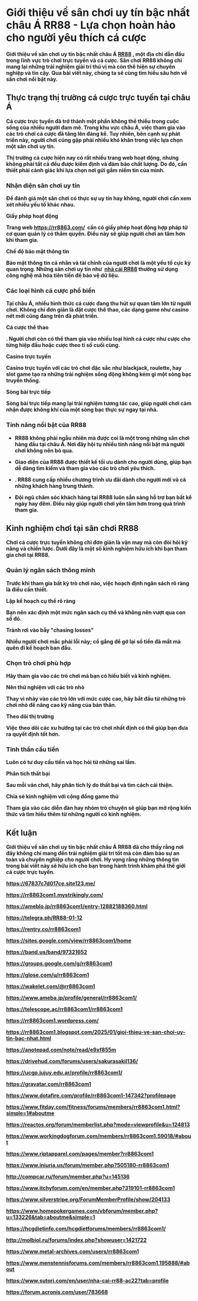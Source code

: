 <h1><strong>Giới thiệu về s&acirc;n chơi uy t&iacute;n bậc nhất ch&acirc;u &Aacute; RR88 - Lựa chọn ho&agrave;n hảo cho người y&ecirc;u th&iacute;ch c&aacute; cược</strong></h1>

<p><strong>Giới thiệu về s&acirc;n chơi uy t&iacute;n bậc nhất ch&acirc;u &Aacute; <a href="https://rr8863.com/">RR88</a> , một địa chỉ dẫn đầu trong lĩnh vực tr&ograve; chơi trực tuyến v&agrave; c&aacute; cược. S&acirc;n chơi RR88 kh&ocirc;ng chỉ mang lại những trải nghiệm giải tr&iacute; th&uacute; vị m&agrave; c&ograve;n thể hiện sự chuy&ecirc;n nghiệp v&agrave; tin cậy. Qua b&agrave;i viết n&agrave;y, ch&uacute;ng ta sẽ c&ugrave;ng t&igrave;m hiểu s&acirc;u hơn về s&acirc;n chơi nổi bật n&agrave;y.</strong></p>

<h2><strong>Thực trạng thị trường c&aacute; cược trực tuyến tại ch&acirc;u &Aacute;</strong></h2>

<p><strong>C&aacute; cược trực tuyến đ&atilde; trở th&agrave;nh một phần kh&ocirc;ng thể thiếu trong cuộc sống của nhiều người đam m&ecirc;. Trong khu vực ch&acirc;u &Aacute;, việc tham gia v&agrave;o c&aacute;c tr&ograve; chơi c&aacute; cược đ&atilde; tăng l&ecirc;n đ&aacute;ng kể. Tuy nhi&ecirc;n, b&ecirc;n cạnh sự ph&aacute;t triển n&agrave;y, người chơi cũng gặp phải nhiều kh&oacute; khăn trong việc lựa chọn một s&acirc;n chơi uy t&iacute;n.</strong></p>

<p><strong>Thị trường c&aacute; cược hiện nay c&oacute; rất nhiều trang web hoạt động, nhưng kh&ocirc;ng phải tất cả đều được kiểm định v&agrave; đảm bảo chất lượng. Do đ&oacute;, cần thiết phải cảnh gi&aacute;c khi lựa chọn nơi gửi gắm niềm tin của m&igrave;nh.</strong></p>

<h3><strong>Nhận diện s&acirc;n chơi uy t&iacute;n</strong></h3>

<p><strong>Để đ&aacute;nh gi&aacute; một s&acirc;n chơi c&oacute; thực sự uy t&iacute;n hay kh&ocirc;ng, người chơi cần xem x&eacute;t nhiều yếu tố kh&aacute;c nhau.</strong></p>

<p><strong>Giấy ph&eacute;p hoạt động</strong></p>

<p><strong>Trang web <a href="https://rr8863.com/">https://rr8863.com/</a>&nbsp; cần c&oacute; giấy ph&eacute;p hoạt động hợp ph&aacute;p từ cơ quan quản l&yacute; c&oacute; thẩm quyền. Điều n&agrave;y sẽ gi&uacute;p người chơi an t&acirc;m hơn khi tham gia.</strong></p>

<p><strong>Chế độ bảo mật th&ocirc;ng tin</strong></p>

<p><strong>Bảo mật th&ocirc;ng tin c&aacute; nh&acirc;n v&agrave; t&agrave;i ch&iacute;nh của người chơi l&agrave; một yếu tố cực kỳ quan trọng. Những s&acirc;n chơi uy t&iacute;n như&nbsp; <a href="https://rr8863.com/">nh&agrave; c&aacute;i RR88</a> thường sử dụng c&ocirc;ng nghệ m&atilde; h&oacute;a ti&ecirc;n tiến để bảo vệ dữ liệu.</strong></p>

<h3><strong>C&aacute;c loại h&igrave;nh c&aacute; cược phổ biến</strong></h3>

<p><strong>Tại ch&acirc;u &Aacute;, nhiều h&igrave;nh thức c&aacute; cược đang thu h&uacute;t sự quan t&acirc;m lớn từ người chơi. Kh&ocirc;ng chỉ đơn giản l&agrave; đặt cược thể thao, c&aacute;c dạng game như casino n&eacute;t mới cũng đang tr&ecirc;n đ&agrave; ph&aacute;t triển.</strong></p>

<p><strong>C&aacute; cược thể thao</strong></p>

<p><strong>. Người chơi c&ograve;n c&oacute; thể tham gia v&agrave;o nhiều loại h&igrave;nh c&aacute; cược như cược cho từng hiệp đấu hoặc cược theo tỉ số cuối c&ugrave;ng.</strong></p>

<p><strong>Casino trực tuyến</strong></p>

<p><strong>Casino trực tuyến với c&aacute;c tr&ograve; chơi đặc sắc như blackjack, roulette, hay slot game tạo ra những trải nghiệm sống động kh&ocirc;ng k&eacute;m g&igrave; một s&ograve;ng bạc truyền thống.</strong></p>

<p><strong>S&ograve;ng b&agrave;i trực tiếp</strong></p>

<p><strong>S&ograve;ng b&agrave;i trực tiếp mang lại trải nghiệm tương t&aacute;c cao, gi&uacute;p người chơi cảm nhận được kh&ocirc;ng kh&iacute; của một s&ograve;ng bạc thực sự ngay tại nh&agrave;.</strong></p>

<h3><strong>T&iacute;nh năng nổi bật của RR88</strong></h3>

<ul>
	<li>
	<p><strong>RR88 kh&ocirc;ng phải ngẫu nhi&ecirc;n m&agrave; được coi l&agrave; một trong những s&acirc;n chơi h&agrave;ng đầu tại ch&acirc;u &Aacute;. Nơi đ&acirc;y hội tụ nhiều t&iacute;nh năng nổi bật m&agrave; người chơi kh&ocirc;ng n&ecirc;n bỏ qua.</strong></p>
	</li>
	<li>
	<p><strong>Giao diện của RR88 được thiết kế tối ưu d&agrave;nh cho người d&ugrave;ng, gi&uacute;p bạn dễ d&agrave;ng t&igrave;m kiếm v&agrave; tham gia v&agrave;o c&aacute;c tr&ograve; chơi y&ecirc;u th&iacute;ch.</strong></p>
	</li>
	<li>
	<p><strong>. RR88 cung cấp nhiều chương tr&igrave;nh ưu đ&atilde;i d&agrave;nh cho người mới v&agrave; cả những kh&aacute;ch h&agrave;ng trung th&agrave;nh.</strong></p>
	</li>
	<li>
	<p><strong>Đội ngũ chăm s&oacute;c kh&aacute;ch h&agrave;ng tại RR88 lu&ocirc;n sẵn s&agrave;ng hỗ trợ bạn bất kể ng&agrave;y hay đ&ecirc;m. Điều n&agrave;y gi&uacute;p người chơi y&ecirc;n t&acirc;m hơn trong qu&aacute; tr&igrave;nh tham gia.</strong></p>
	</li>
</ul>

<h2><strong>Kinh nghiệm chơi tại s&acirc;n chơi RR88</strong></h2>

<p><strong>Chơi c&aacute; cược trực tuyến kh&ocirc;ng chỉ đơn giản l&agrave; vận may m&agrave; c&ograve;n đ&ograve;i hỏi kỹ năng v&agrave; chiến lược. Dưới đ&acirc;y l&agrave; một số kinh nghiệm hữu &iacute;ch khi bạn tham gia chơi tại RR88.</strong></p>

<h3><strong>Quản l&yacute; ng&acirc;n s&aacute;ch th&ocirc;ng minh</strong></h3>

<p><strong>Trước khi tham gia bất kỳ tr&ograve; chơi n&agrave;o, việc hoạch định ng&acirc;n s&aacute;ch r&otilde; r&agrave;ng l&agrave; điều cần thiết.</strong></p>

<p><strong>Lập kế hoạch cụ thể r&otilde; r&agrave;ng</strong></p>

<p><strong>Bạn n&ecirc;n x&aacute;c định một mức ng&acirc;n s&aacute;ch cụ thể v&agrave; kh&ocirc;ng n&ecirc;n vượt qua con số đ&oacute;.</strong></p>

<p><strong>Tr&aacute;nh rơi v&agrave;o bẫy &quot;chasing losses&quot;</strong></p>

<p><strong>Nhiều người chơi mắc phải lỗi n&agrave;y; cố gắng để gỡ lại số tiền đ&atilde; mất m&agrave; qu&ecirc;n đi kế hoạch ban đầu.</strong></p>

<h3><strong>Chọn tr&ograve; chơi ph&ugrave; hợp</strong></h3>

<p><strong>H&atilde;y tham gia v&agrave;o c&aacute;c tr&ograve; chơi m&agrave; bạn c&oacute; hiểu biết v&agrave; kinh nghiệm.</strong></p>

<p><strong>N&ecirc;n thử nghiệm với c&aacute;c tr&ograve; nhỏ</strong></p>

<p><strong>Thay v&igrave; nhảy v&agrave;o c&aacute;c tr&ograve; lớn với mức cược cao, h&atilde;y bắt đầu từ những tr&ograve; chơi nhỏ để n&acirc;ng cao kỹ năng của bản th&acirc;n.</strong></p>

<p><strong>Theo d&otilde;i thị trường</strong></p>

<p><strong>Việc theo d&otilde;i c&aacute;c xu hướng tại c&aacute;c tr&ograve; chơi nhất định c&oacute; thể gi&uacute;p bạn đưa ra quyết định tốt hơn.</strong></p>

<h3><strong>Tinh thần cầu tiến</strong></h3>

<p><strong>Lu&ocirc;n c&oacute; tư duy cầu tiến v&agrave; học hỏi từ những sai lầm.</strong></p>

<p><strong>Ph&acirc;n t&iacute;ch thất bại</strong></p>

<p><strong>Sau mỗi v&aacute;n chơi, h&atilde;y ph&acirc;n t&iacute;ch l&yacute; do thất bại v&agrave; t&igrave;m c&aacute;ch cải thiện.</strong></p>

<p><strong>Chia sẻ kinh nghiệm với cộng đồng game thủ</strong></p>

<p><strong>Tham gia v&agrave;o c&aacute;c diễn đ&agrave;n hay nh&oacute;m tr&ograve; chuyện sẽ gi&uacute;p bạn mở rộng kiến thức v&agrave; t&igrave;m hiểu th&ecirc;m từ những người c&oacute; kinh nghiệm.</strong></p>

<h2><strong>Kết luận</strong></h2>

<p><strong>Giới thiệu về s&acirc;n chơi uy t&iacute;n bậc nhất ch&acirc;u &Aacute; RR88 đ&atilde; cho thấy rằng nơi đ&acirc;y kh&ocirc;ng chỉ mang đến trải nghiệm giải tr&iacute; tốt m&agrave; c&ograve;n đảm bảo sự an to&agrave;n v&agrave; chuy&ecirc;n nghiệp cho người chơi. Hy vọng rằng những th&ocirc;ng tin trong b&agrave;i viết n&agrave;y sẽ hữu &iacute;ch cho bạn trong h&agrave;nh tr&igrave;nh kh&aacute;m ph&aacute; thế giới c&aacute; cược trực tuyến.</strong></p>

<p><strong><a href="https://67837c7d017ce.site123.me/">https://67837c7d017ce.site123.me/</a></strong></p>

<p><strong><a href="https://rr8863com1.mystrikingly.com/">https://rr8863com1.mystrikingly.com/</a></strong></p>

<p><strong><a href="https://ameblo.jp/rr8863com1/entry-12882188360.html">https://ameblo.jp/rr8863com1/entry-12882188360.html</a></strong></p>

<p><strong><a href="https://telegra.ph/RR88-01-12">https://telegra.ph/RR88-01-12</a></strong></p>

<p><strong><a href="https://rentry.co/rr8863com1">https://rentry.co/rr8863com1</a></strong></p>

<p><strong><a href="https://sites.google.com/view/rr8863com1/home">https://sites.google.com/view/rr8863com1/home</a></strong></p>

<p><strong><a href="https://band.us/band/97321652">https://band.us/band/97321652</a></strong></p>

<p><strong><a href="https://groups.google.com/g/rr8863com1">https://groups.google.com/g/rr8863com1</a></strong></p>

<p><strong><a href="https://glose.com/u/rr8863com1">https://glose.com/u/rr8863com1</a></strong></p>

<p><strong><a href="https://wakelet.com/@rr8863com1">https://wakelet.com/@rr8863com1</a></strong></p>

<p><strong><a href="https://www.ameba.jp/profile/general/rr8863com1/">https://www.ameba.jp/profile/general/rr8863com1/</a></strong></p>

<p><strong><a href="https://telescope.ac/rr8863com1/rr8863com1">https://telescope.ac/rr8863com1/rr8863com1</a></strong></p>

<p><strong><a href="https://rr8863com1.wordpress.com/">https://rr8863com1.wordpress.com/</a></strong></p>

<p><strong><a href="https://rr8863com1.blogspot.com/2025/01/gioi-thieu-ve-san-choi-uy-tin-bac-nhat.html">https://rr8863com1.blogspot.com/2025/01/gioi-thieu-ve-san-choi-uy-tin-bac-nhat.html</a></strong></p>

<p><strong><a href="https://anotepad.com/note/read/e9xf855m">https://anotepad.com/note/read/e9xf855m</a></strong></p>

<p><strong><a href="https://drivehud.com/forums/users/sakurasakil136/">https://drivehud.com/forums/users/sakurasakil136/</a></strong></p>

<p><strong><a href="https://ucgp.jujuy.edu.ar/profile/rr8863com1/">https://ucgp.jujuy.edu.ar/profile/rr8863com1/</a></strong></p>

<p><strong><a href="https://gravatar.com/rr8863com1">https://gravatar.com/rr8863com1</a></strong></p>

<p><strong><a href="https://www.dotafire.com/profile/rr8863com1-147342?profilepage">https://www.dotafire.com/profile/rr8863com1-147342?profilepage</a></strong></p>

<p><strong><a href="https://www.fitday.com/fitness/forums/members/rr8863com1.html?simple=1#aboutme">https://www.fitday.com/fitness/forums/members/rr8863com1.html?simple=1#aboutme</a></strong></p>

<p><strong><a href="https://reactos.org/forum/memberlist.php?mode=viewprofile&amp;u=124813">https://reactos.org/forum/memberlist.php?mode=viewprofile&amp;u=124813</a></strong></p>

<p><strong><a href="https://www.workingdogforum.com/members/rr8863com1.59018/#about">https://www.workingdogforum.com/members/rr8863com1.59018/#about</a></strong></p>

<p><strong><a href="https://www.riptapparel.com/pages/member?rr8863com1">https://www.riptapparel.com/pages/member?rr8863com1</a></strong></p>

<p><strong><a href="https://www.iniuria.us/forum/member.php?505180-rr8863com1">https://www.iniuria.us/forum/member.php?505180-rr8863com1</a></strong></p>

<p><strong><a href="http://compcar.ru/forum/member.php?u=145136">http://compcar.ru/forum/member.php?u=145136</a></strong></p>

<p><strong><a href="https://www.itchyforum.com/en/member.php?319101-rr8863com1">https://www.itchyforum.com/en/member.php?319101-rr8863com1</a></strong></p>

<p><strong><a href="https://www.silverstripe.org/ForumMemberProfile/show/204133">https://www.silverstripe.org/ForumMemberProfile/show/204133</a></strong></p>

<p><strong><a href="https://www.homepokergames.com/vbforum/member.php?u=133226&amp;tab=aboutme&amp;simple=1">https://www.homepokergames.com/vbforum/member.php?u=133226&amp;tab=aboutme&amp;simple=1</a></strong></p>

<p><strong><a href="https://hcgdietinfo.com/hcgdietforums/members/rr8863com1/">https://hcgdietinfo.com/hcgdietforums/members/rr8863com1/</a></strong></p>

<p><strong><a href="http://molbiol.ru/forums/index.php?showuser=1421722">http://molbiol.ru/forums/index.php?showuser=1421722</a></strong></p>

<p><strong><a href="https://www.metal-archives.com/users/rr8863com1">https://www.metal-archives.com/users/rr8863com1</a></strong></p>

<p><strong><a href="https://www.menstennisforums.com/members/rr8863com1.195888/#about">https://www.menstennisforums.com/members/rr8863com1.195888/#about</a></strong></p>

<p><strong><a href="https://www.sutori.com/en/user/nha-cai-rr88-ac22?tab=profile">https://www.sutori.com/en/user/nha-cai-rr88-ac22?tab=profile</a></strong></p>

<p><strong><a href="https://forum.acronis.com/user/783668">https://forum.acronis.com/user/783668</a></strong></p>
